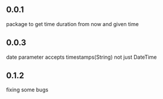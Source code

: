 ## 0.0.1

package to get time duration from now and given time

## 0.0.3

date parameter accepts timestamps(String) not just DateTime

## 0.1.2

fixing some bugs